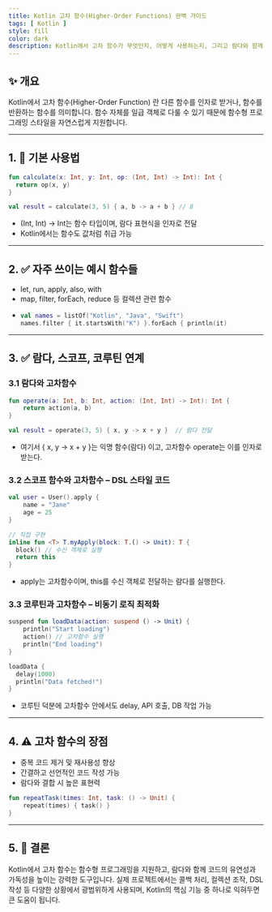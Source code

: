 ```yaml
---
title: Kotlin 고차 함수(Higher-Order Functions) 완벽 가이드
tags: [ Kotlin ]
style: fill
color: dark
description: Kotlin에서 고차 함수가 무엇인지, 어떻게 사용하는지, 그리고 람다와 함께 어떤 방식으로 활용되는지 실전 예제로 정리합니다.
---
```


## ✨ 개요

Kotlin에서 고차 함수(Higher-Order Function) 란 다른 함수를 인자로 받거나, 함수를 반환하는 함수를 의미합니다. 
함수 자체를 일급 객체로 다룰 수 있기 때문에 함수형 프로그래밍 스타일을 자연스럽게 지원합니다.

---

## 1. 🔧 기본 사용법

```kotlin
fun calculate(x: Int, y: Int, op: (Int, Int) -> Int): Int {
  return op(x, y)
}

val result = calculate(3, 5) { a, b -> a + b } // 8
```

- (Int, Int) -> Int는 함수 타입이며, 람다 표현식을 인자로 전달
- Kotlin에서는 함수도 값처럼 취급 가능

---

## 2. ✅ 자주 쓰이는 예시 함수들

- let, run, apply, also, with
- map, filter, forEach, reduce 등 컬렉션 관련 함수
- ```kotlin
  val names = listOf("Kotlin", "Java", "Swift")
  names.filter { it.startsWith("K") }.forEach { println(it)
  ```

---

## 3. ✅ 람다, 스코프, 코루틴 연계

### 3.1 람다와 고차함수

```kotlin
fun operate(a: Int, b: Int, action: (Int, Int) -> Int): Int {
    return action(a, b)
}

val result = operate(3, 5) { x, y -> x + y }  // 람다 전달
```
- 여기서 { x, y -> x + y }는 익명 함수(람다) 이고, 고차함수 operate는 이를 인자로 받는다.

### 3.2 스코프 함수와 고차함수 – DSL 스타일 코드

```kotlin
val user = User().apply {
    name = "Jane"
    age = 25
}

// 직접 구현
inline fun <T> T.myApply(block: T.() -> Unit): T {
  block() // 수신 객체로 실행
  return this
}
```
- apply는 고차함수이며, this를 수신 객체로 전달하는 람다를 실행한다.

### 3.3 코루틴과 고차함수 – 비동기 로직 최적화

```kotlin
suspend fun loadData(action: suspend () -> Unit) {
    println("Start loading")
    action() // 고차함수 실행
    println("End loading")
}

loadData {
  delay(1000)
  println("Data fetched!")
}
```
- 코루틴 덕분에 고차함수 안에서도 delay, API 호출, DB 작업 가능

---

## 4. ⚠️ 고차 함수의 장점

- 중복 코드 제거 및 재사용성 향상
- 간결하고 선언적인 코드 작성 가능
- 람다와 결합 시 높은 표현력

```kotlin
fun repeatTask(times: Int, task: () -> Unit) {
    repeat(times) { task() }
}
```

---

## 5. 🧾 결론

Kotlin에서 고차 함수는 함수형 프로그래밍을 지원하고, 람다와 함께 코드의 유연성과 가독성을 높이는 강력한 도구입니다. 
실제 프로젝트에서는 콜백 처리, 컬렉션 조작, DSL 작성 등 다양한 상황에서 광범위하게 사용되며, 
Kotlin의 핵심 기능 중 하나로 익혀두면 큰 도움이 됩니다.